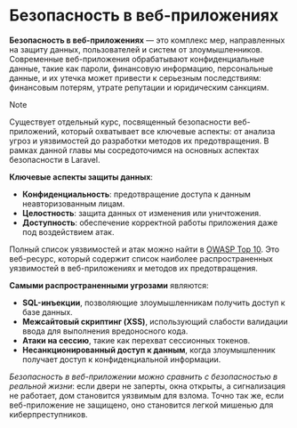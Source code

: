 # Безопасность в веб-приложениях

**Безопасность в веб-приложениях** — это комплекс мер, направленных на защиту данных, пользователей и систем от злоумышленников. Современные веб-приложения обрабатывают конфиденциальные данные, такие как пароли, финансовую информацию, персональные данные, и их утечка может привести к серьезным последствиям: финансовым потерям, утрате репутации и юридическим санкциям.

> [!NOTE]
> Существует отдельный курс, посвященный безопасности веб-приложений, который охватывает все ключевые аспекты: от анализа угроз и уязвимостей до разработки методов их предотвращения. В рамках данной главы мы сосредоточимся на основных аспектах безопасности в Laravel.

**Ключевые аспекты защиты данных**:

- **Конфиденциальность**: предотвращение доступа к данным неавторизованным лицам.
- **Целостность**: защита данных от изменения или уничтожения.
- **Доступность**: обеспечение корректной работы приложения даже под воздействием атак.

Полный список уязвимостей и атак можно найти в [OWASP Top 10](https://owasp.org/www-project-top-ten/). Это веб-ресурс, который содержит список наиболее распространенных уязвимостей в веб-приложениях и методов их предотвращения.

**Самыми распространенными угрозами** являются:

- **SQL-инъекции**, позволяющие злоумышленникам получить доступ к базе данных.
- **Межсайтовый скриптинг (XSS)**, использующий слабости валидации ввода для выполнения вредоносного кода.
- **Атаки на сессию**, такие как перехват сессионных токенов.
- **Несанкционированный доступ к данным**, когда злоумышленник получает доступ к конфиденциальной информации.

*Безопасность в веб-приложении можно сравнить с безопасностью в реальной жизни*: если двери не заперты, окна открыты, а сигнализация не работает, дом становится уязвимым для взлома. Точно так же, если веб-приложение не защищено, оно становится легкой мишенью для киберпреступников.